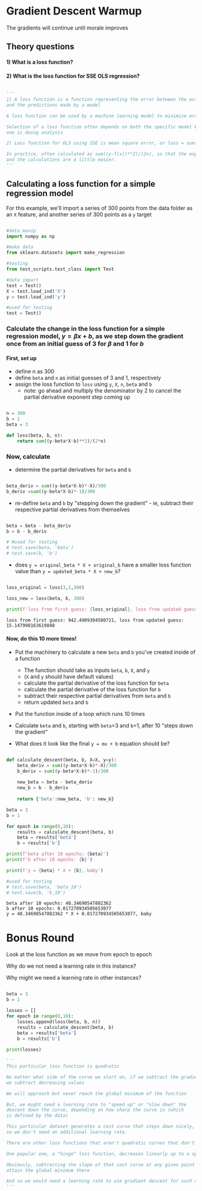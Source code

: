 # Gradient Descent Warmup

The gradients will continue until morale improves

## Theory questions

#### 1) What is a loss function?

#### 2) What is the loss function for SSE OLS regression?


```python

'''
1) A loss function is a function representing the error between the actual values of a target variable
and the predictions made by a model

A loss function can be used by a machine learning model to minimize error between predicted and target values

Selection of a loss function often depends on both the specific model being used and the situation in which
one is doing analysis

2) Loss function for OLS using SSE is mean square error, or loss = sum((y-f(x))**2)/n

In practice, often calculated as sum((y-f(x))**2)/(2n), so that the exponent is cancelled out when taking the derivative
and the calculations are a little easier.  
'''
```

## Calculating a loss function for a simple regression model

For this example, we'll import a series of 300 points from the data folder as an `X` feature, and another series of 300 points as a `y` target


```python

#data manip
import numpy as np

#make data
from sklearn.datasets import make_regression

#testing
from test_scripts.test_class import Test

#data import
test = Test()
X = test.load_ind('X')
y = test.load_ind('y')

#used for testing
test = Test()
```

### Calculate the change in the loss function for a simple regression model, $y = \beta  x + b$, as we step down the gradient once from an initial guess of 3 for $\beta$ and 1 for $b$


#### First, set up
- define n as 300
- define `beta` and `n` as initial guesses of 3 and 1, respectively
- assign the loss function to `loss` using `y`, `X`, `n`, `beta` and `b`
  - note: go ahead and multiply the denominator by 2 to cancel the partial derivative exponent step coming up


```python

n = 300
b = 1
beta = 3

def loss(beta, b, n):
    return sum((y-beta*X-b)**2)/(2*n)
```

### Now, calculate

- determine the partial derivatives for `beta` and `b`


```python

beta_deriv = sum((y-beta*X-b)*-X)/300
b_deriv =sum((y-beta*X-b)*-1)/300
```

- re-define `beta` and `b` by "stepping down the gradient" - ie, subtract their respective partial derivatives from themselves


```python

beta = beta - beta_deriv
b = b - b_deriv

# #used for testing
# test.save(beta, 'beta')
# test.save(b, 'b')
```

- does `y = original_beta * X + original_b` have a smaller loss function value than `y = updated_beta * X + new_b`?


```python

loss_original = loss(3,1,300)

loss_new = loss(beta, b, 300)

print(f'loss from first guess: {loss_original}, loss from updated guess: {loss_new}')
```

    loss from first guess: 942.4909304580721, loss from updated guess: 15.147998163619848


#### Now, do this 10 more times!

- Put the machinery to calculate a new `beta` and `b` you've created inside of a function
  - The function should take as inputs `beta`, `b`, `X`, and `y`
  - (`X` and `y` should have default values)
  - calculate the partial derivative of the loss function for `beta`
  - calculate the partial derivative of the loss function for `b`
  - subtract their respective partial derivatives from `beta` and `b`
  - return updated `beta` and `b`


- Put the function inside of a loop which runs 10 times

- Calculate `beta` and `b`, starting with `beta`=3 and `b`=1, after 10 "steps down the gradient"

- What does it look like the final `y = mx + b` equation should be?


```python

def calculate_descent(beta, b, X=X, y=y):
    beta_deriv = sum((y-beta*X-b)*-X)/300
    b_deriv = sum((y-beta*X-b)*-1)/300
    
    new_beta = beta - beta_deriv
    new_b = b - b_deriv
    
    return {'beta':new_beta, 'b': new_b}

beta = 3
b = 1

for epoch in range(0,10):
    results = calculate_descent(beta, b)
    beta = results['beta']
    b = results['b']

print(f'beta after 10 epochs: {beta}')
print(f'b after 10 epochs: {b}')

print(f'y = {beta} * X + {b}, baby')

#used for testing
# test.save(beta, 'beta_10')
# test.save(b, 'b_10')
```

    beta after 10 epochs: 48.34690547882362
    b after 10 epochs: 0.017270934505653077
    y = 48.34690547882362 * X + 0.017270934505653077, baby


# Bonus Round

Look at the loss function as we move from epoch to epoch

Why do we not need a learning rate in this instance?

Why might we need a learning rate in other instances?


```python

beta = 3
b = 1

losses = []
for epoch in range(0,10):
    losses.append(loss(beta, b, n))
    results = calculate_descent(beta, b)
    beta = results['beta']
    b = results['b']
    
print(losses)

'''
This particular loss function is quadratic

No matter what side of the curve we start on, if we subtract the gradient,
we subtract decreasing values

We will approach but never reach the global minimum of the function

But, we might need a learning rate to "speed up" or "slow down" the 
descent down the curve, depending on how sharp the curve is (which
is defined by the data)

This particular dataset generates a cost curve that steps down nicely, 
so we don't need an additional learning rate.

There are other loss functions that aren't quadratic curves that don't operate this way

One popular one, a "hinge" loss function, decreases linearly up to a specific value and then is 0

Obviously, subtracting the slope of that cost curve at any given point will not mean we approach but never
attain the global minimum there

And so we would need a learning rate to use gradient descent for such a loss function
'''
```
